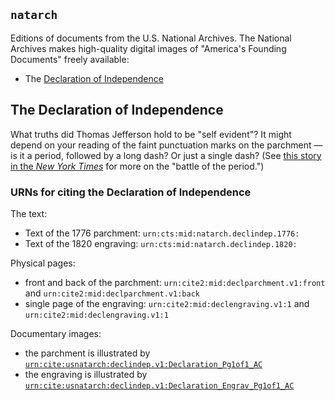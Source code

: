 ## `natarch`

Editions of documents from the U.S. National Archives.  The National Archives makes high-quality digital images of "America's Founding Documents" freely available:

-  The [Declaration of Independence](https://www.archives.gov/founding-docs/declaration)


## The Declaration of Independence

What truths did Thomas Jefferson hold to be "self evident"? It might depend on your reading of the faint punctuation marks on the parchment — is it a period, followed by a long dash? Or just a single dash? (See [this story in the *New York Times*](https://www.nytimes.com/2014/07/03/us/politics/a-period-is-questioned-in-the-declaration-of-independence.html?emc=eta1) for more on the "battle of the period.")


### URNs for citing the Declaration of Independence

The text:

-  Text of the 1776 parchment:  `urn:cts:mid:natarch.declindep.1776:`
- Text of the 1820 engraving:  `urn:cts:mid:natarch.declindep.1820:`

Physical pages:

- front and back of the parchment:  `urn:cite2:mid:declparchment.v1:front` and `urn:cite2:mid:declparchment.v1:back`
- single page of the engraving:  `urn:cite2:mid:declengraving.v1:1` and `urn:cite2:mid:declengraving.v1:1`

Documentary images:

  - the parchment is illustrated by [`urn:cite:usnatarch:declindep.v1:Declaration_Pg1of1_AC`](http://www.homermultitext.org/ict2/?urn=urn:cite:usnatarch:declindep.v1:Declaration_Pg1of1_AC)
- the engraving is illustrated by
[`urn:cite:usnatarch:declindep.v1:Declaration_Engrav_Pg1of1_AC`](http://www.homermultitext.org/ict2/?urn=urn:cite:usnatarch:declindep.v1:Declaration_Engrav_Pg1of1_AC)
